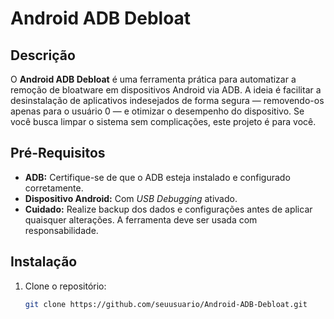 # Android ADB Debloat

## Descrição
O **Android ADB Debloat** é uma ferramenta prática para automatizar a remoção de bloatware em dispositivos Android via ADB. A ideia é facilitar a desinstalação de aplicativos indesejados de forma segura — removendo-os apenas para o usuário 0 — e otimizar o desempenho do dispositivo. Se você busca limpar o sistema sem complicações, este projeto é para você.

## Pré-Requisitos
- **ADB:** Certifique-se de que o ADB esteja instalado e configurado corretamente.
- **Dispositivo Android:** Com *USB Debugging* ativado.
- **Cuidado:** Realize backup dos dados e configurações antes de aplicar quaisquer alterações. A ferramenta deve ser usada com responsabilidade.

## Instalação
1. Clone o repositório:
   ```bash
   git clone https://github.com/seuusuario/Android-ADB-Debloat.git
